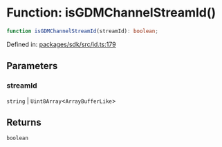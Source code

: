 # Function: isGDMChannelStreamId()

```ts
function isGDMChannelStreamId(streamId): boolean;
```

Defined in: [packages/sdk/src/id.ts:179](https://github.com/towns-protocol/towns/blob/0db1fd0ac7258e8db8cedfb6183e8eade8284fa1/packages/sdk/src/id.ts#L179)

## Parameters

### streamId

`string` | `Uint8Array`\<`ArrayBufferLike`\>

## Returns

`boolean`

